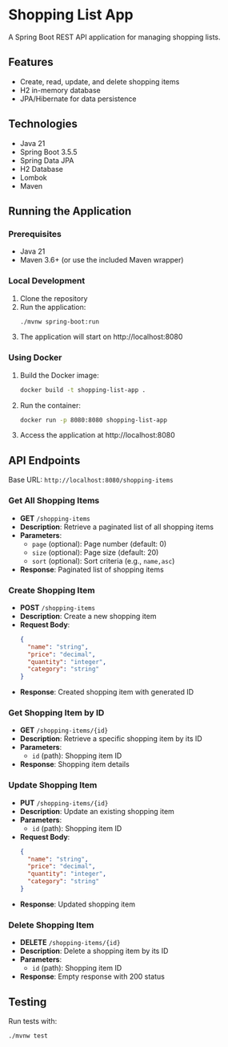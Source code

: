 # Shopping List App

A Spring Boot REST API application for managing shopping lists.

## Features

- Create, read, update, and delete shopping items
- H2 in-memory database
- JPA/Hibernate for data persistence

## Technologies

- Java 21
- Spring Boot 3.5.5
- Spring Data JPA
- H2 Database
- Lombok
- Maven

## Running the Application

### Prerequisites

- Java 21
- Maven 3.6+ (or use the included Maven wrapper)

### Local Development

1. Clone the repository
2. Run the application:
   ```bash
   ./mvnw spring-boot:run
   ```
3. The application will start on http://localhost:8080

### Using Docker

1. Build the Docker image:
   ```bash
   docker build -t shopping-list-app .
   ```

2. Run the container:
   ```bash
   docker run -p 8080:8080 shopping-list-app
   ```

3. Access the application at http://localhost:8080

## API Endpoints

Base URL: `http://localhost:8080/shopping-items`

### Get All Shopping Items
- **GET** `/shopping-items`
- **Description**: Retrieve a paginated list of all shopping items
- **Parameters**: 
  - `page` (optional): Page number (default: 0)
  - `size` (optional): Page size (default: 20)
  - `sort` (optional): Sort criteria (e.g., `name,asc`)
- **Response**: Paginated list of shopping items

### Create Shopping Item
- **POST** `/shopping-items`
- **Description**: Create a new shopping item
- **Request Body**:
  ```json
  {
    "name": "string",
    "price": "decimal",
    "quantity": "integer",
    "category": "string"
  }
  ```
- **Response**: Created shopping item with generated ID

### Get Shopping Item by ID
- **GET** `/shopping-items/{id}`
- **Description**: Retrieve a specific shopping item by its ID
- **Parameters**: 
  - `id` (path): Shopping item ID
- **Response**: Shopping item details

### Update Shopping Item
- **PUT** `/shopping-items/{id}`
- **Description**: Update an existing shopping item
- **Parameters**: 
  - `id` (path): Shopping item ID
- **Request Body**:
  ```json
  {
    "name": "string",
    "price": "decimal",
    "quantity": "integer",
    "category": "string"
  }
  ```
- **Response**: Updated shopping item

### Delete Shopping Item
- **DELETE** `/shopping-items/{id}`
- **Description**: Delete a shopping item by its ID
- **Parameters**: 
  - `id` (path): Shopping item ID
- **Response**: Empty response with 200 status

## Testing

Run tests with:
```bash
./mvnw test
```